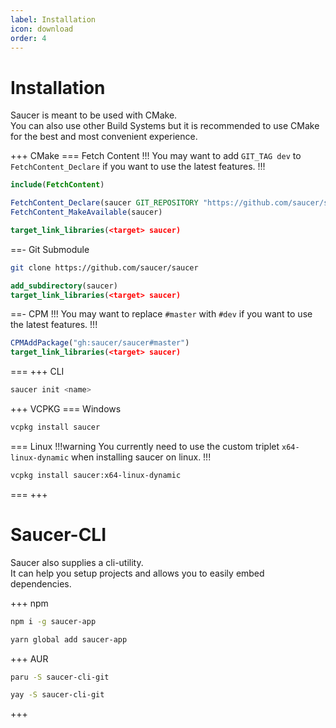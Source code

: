 ```yaml
---
label: Installation
icon: download
order: 4
---
```


# Installation

Saucer is meant to be used with CMake.  
You can also use other Build Systems but it is recommended to use CMake for the best and most convenient experience.

+++ CMake
=== Fetch Content
!!!
You may want to add `GIT_TAG dev` to `FetchContent_Declare` if you want to use the latest features.
!!!
```cmake # CMakeLists.txt
include(FetchContent)

FetchContent_Declare(saucer GIT_REPOSITORY "https://github.com/saucer/saucer")
FetchContent_MakeAvailable(saucer)

target_link_libraries(<target> saucer)
```
==- Git Submodule
```bash # Command Line
git clone https://github.com/saucer/saucer
```
```cmake # CMakeLists.txt
add_subdirectory(saucer)
target_link_libraries(<target> saucer)
```
==- CPM
!!!
You may want to replace `#master` with `#dev` if you want to use the latest features.
!!!
```cmake # CMakeLists.txt
CPMAddPackage("gh:saucer/saucer#master")
target_link_libraries(<target> saucer)
```
===
+++ CLI
```bash
saucer init <name>
```
+++ VCPKG
=== Windows
```bash
vcpkg install saucer
```
=== Linux
!!!warning
You currently need to use the custom triplet `x64-linux-dynamic` when installing saucer on linux.
!!!
```bash
vcpkg install saucer:x64-linux-dynamic
```
===
+++

# Saucer-CLI

Saucer also supplies a cli-utility.  
It can help you setup projects and allows you to easily embed dependencies.

+++ npm
```bash
npm i -g saucer-app
```
```bash
yarn global add saucer-app
```
+++ AUR
```bash
paru -S saucer-cli-git
```
```bash
yay -S saucer-cli-git
```
+++
